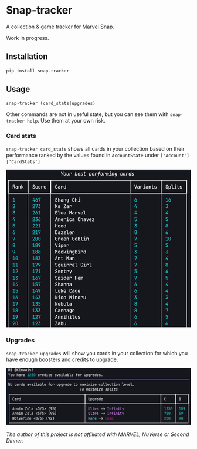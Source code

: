 # Snap-tracker

A collection & game tracker for [Marvel Snap](https://marvelsnap.com).

Work in progress.

## Installation

```PowerShell
pip install snap-tracker
```

## Usage
```text
snap-tracker (card_stats|upgrades)
```
Other commands are not in useful state, but you can see them with `snap-tracker help`. Use them at your own risk.

### Card stats
`snap-tracker card_stats` shows all cards in your collection based on their performance ranked by the values found in `AccountState` under `['Account']['CardStats']`

![Screenshot of output of snap-tracker card_stats](https://github.com/kimvais/snap-tracker/blob/master/doc/screenshot_card_stats.png?raw=true)

### Upgrades

`snap-tracker upgrades` will show you cards in your collection for which  you have enough boosters and credits to upgrade.

![Screenshot of output of snap-tracker upgrades](https://github.com/kimvais/snap-tracker/blob/master/doc/screenshot_upgrades.png?raw=true)

_The author of this project is not affiliated with MARVEL, NuVerse or Second Dinner._
